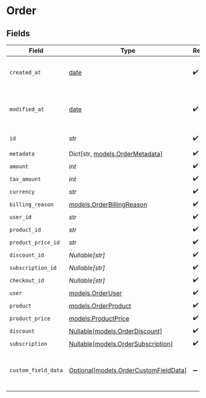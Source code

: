# Order


## Fields

| Field                                                                      | Type                                                                       | Required                                                                   | Description                                                                |
| -------------------------------------------------------------------------- | -------------------------------------------------------------------------- | -------------------------------------------------------------------------- | -------------------------------------------------------------------------- |
| `created_at`                                                               | [date](https://docs.python.org/3/library/datetime.html#date-objects)       | :heavy_check_mark:                                                         | Creation timestamp of the object.                                          |
| `modified_at`                                                              | [date](https://docs.python.org/3/library/datetime.html#date-objects)       | :heavy_check_mark:                                                         | Last modification timestamp of the object.                                 |
| `id`                                                                       | *str*                                                                      | :heavy_check_mark:                                                         | The ID of the object.                                                      |
| `metadata`                                                                 | Dict[str, [models.OrderMetadata](../models/ordermetadata.md)]              | :heavy_check_mark:                                                         | N/A                                                                        |
| `amount`                                                                   | *int*                                                                      | :heavy_check_mark:                                                         | N/A                                                                        |
| `tax_amount`                                                               | *int*                                                                      | :heavy_check_mark:                                                         | N/A                                                                        |
| `currency`                                                                 | *str*                                                                      | :heavy_check_mark:                                                         | N/A                                                                        |
| `billing_reason`                                                           | [models.OrderBillingReason](../models/orderbillingreason.md)               | :heavy_check_mark:                                                         | N/A                                                                        |
| `user_id`                                                                  | *str*                                                                      | :heavy_check_mark:                                                         | N/A                                                                        |
| `product_id`                                                               | *str*                                                                      | :heavy_check_mark:                                                         | N/A                                                                        |
| `product_price_id`                                                         | *str*                                                                      | :heavy_check_mark:                                                         | N/A                                                                        |
| `discount_id`                                                              | *Nullable[str]*                                                            | :heavy_check_mark:                                                         | N/A                                                                        |
| `subscription_id`                                                          | *Nullable[str]*                                                            | :heavy_check_mark:                                                         | N/A                                                                        |
| `checkout_id`                                                              | *Nullable[str]*                                                            | :heavy_check_mark:                                                         | N/A                                                                        |
| `user`                                                                     | [models.OrderUser](../models/orderuser.md)                                 | :heavy_check_mark:                                                         | N/A                                                                        |
| `product`                                                                  | [models.OrderProduct](../models/orderproduct.md)                           | :heavy_check_mark:                                                         | N/A                                                                        |
| `product_price`                                                            | [models.ProductPrice](../models/productprice.md)                           | :heavy_check_mark:                                                         | N/A                                                                        |
| `discount`                                                                 | [Nullable[models.OrderDiscount]](../models/orderdiscount.md)               | :heavy_check_mark:                                                         | N/A                                                                        |
| `subscription`                                                             | [Nullable[models.OrderSubscription]](../models/ordersubscription.md)       | :heavy_check_mark:                                                         | N/A                                                                        |
| `custom_field_data`                                                        | [Optional[models.OrderCustomFieldData]](../models/ordercustomfielddata.md) | :heavy_minus_sign:                                                         | Key-value object storing custom field values.                              |